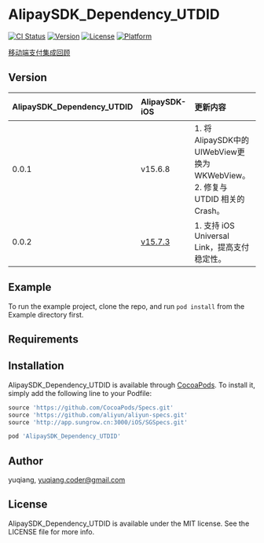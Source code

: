 # AlipaySDK_Dependency_UTDID

[![CI Status](https://img.shields.io/travis/oxape/AlipaySDK_Dependency_UTDID.svg?style=flat)](https://travis-ci.org/oxape/AlipaySDK_Dependency_UTDID)
[![Version](https://img.shields.io/cocoapods/v/AlipaySDK_Dependency_UTDID.svg?style=flat)](https://cocoapods.org/pods/AlipaySDK_Dependency_UTDID)
[![License](https://img.shields.io/cocoapods/l/AlipaySDK_Dependency_UTDID.svg?style=flat)](https://cocoapods.org/pods/AlipaySDK_Dependency_UTDID)
[![Platform](https://img.shields.io/cocoapods/p/AlipaySDK_Dependency_UTDID.svg?style=flat)](https://cocoapods.org/pods/AlipaySDK_Dependency_UTDID)

[移动端支付集成回顾](http://yuqiangcoder.com/2019/11/20/%E7%A7%BB%E5%8A%A8%E7%AB%AF%E6%94%AF%E4%BB%98%E9%9B%86%E6%88%90%E5%9B%9E%E9%A1%BE.html)

## Version

| AlipaySDK_Dependency_UTDID | AlipaySDK-iOS | 更新内容 | 更新时间 |
| :-- | :-- | :-- | :-- |
| 0.0.1 | v15.6.8 | 1. 将AlipaySDK中的UIWebView更换为WKWebView。<br> 2. 修复与 UTDID 相关的 Crash。 | 2019-10-31 |
| 0.0.2 | [v15.7.3](https://docs.open.alipay.com/54/104509) | 1. 支持 iOS Universal Link，提高支付稳定性。 | 2020-02-14 |

## Example

To run the example project, clone the repo, and run `pod install` from the Example directory first.

## Requirements

## Installation

AlipaySDK_Dependency_UTDID is available through [CocoaPods](https://cocoapods.org). To install
it, simply add the following line to your Podfile:

```ruby
source 'https://github.com/CocoaPods/Specs.git'
source 'https://github.com/aliyun/aliyun-specs.git'
source 'http://app.sungrow.cn:3000/iOS/SGSpecs.git'

pod 'AlipaySDK_Dependency_UTDID'
```

## Author

yuqiang, yuqiang.coder@gmail.com

## License

AlipaySDK_Dependency_UTDID is available under the MIT license. See the LICENSE file for more info.


